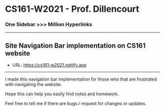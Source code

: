 # CS161-W2021 - Prof. Dillencourt
### One Sidebar >>> Million Hyperlinks

---

## Site Navigation Bar implementation on CS161 website

* URL: https://cs161-w2021.netlify.app

---

I made this navigation bar implementation for those who that are frustrated with navigating the website. 

Hope this can help you easily find notes and homework. 

Feel free to tell me if there are bugs / request for changes or updates.
